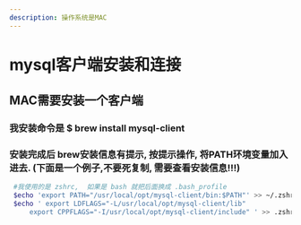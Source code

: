 ```yaml
---
description: 操作系统是MAC
---
```


# mysql客户端安装和连接

## MAC需要安装一个客户端

### 我安装命令是 $ brew install mysql-client 

### 安装完成后 brew安装信息有提示, 按提示操作, 将PATH环境变量加入进去. \(下面是一个例子,不要死复制, 需要查看安装信息!!!\)

```bash
 #我使用的是 zshrc,  如果是 bash 就把后面换成 .bash_profile
 $echo 'export PATH="/usr/local/opt/mysql-client/bin:$PATH"' >> ~/.zshrc 
 $echo ' export LDFLAGS="-L/usr/local/opt/mysql-client/lib"
     export CPPFLAGS="-I/usr/local/opt/mysql-client/include" ' >> .zshrc
```


